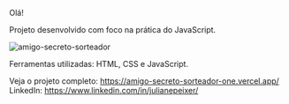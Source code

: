 Olá!

Projeto desenvolvido com foco na prática do JavaScript.

![amigo-secreto-sorteador](https://github.com/user-attachments/assets/af697464-6374-4eaa-ae38-4f08a5baa524)

Ferramentas utilizadas: HTML, CSS e JavaScript.

Veja o projeto completo: https://amigo-secreto-sorteador-one.vercel.app/
LinkedIn: https://www.linkedin.com/in/julianepeixer/
